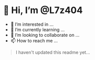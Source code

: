 # 👋 Hi, I’m @L7z404
- 👀 I’m interested in ...
- 🌱 I’m currently learning ...
- 💞️ I’m looking to collaborate on ...
- 📫 How to reach me ...

> I haven't updated this readme yet...
